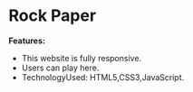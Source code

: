# Rock Paper 
**Features:**
- This website is fully responsive.
- Users can play here.
- TechnologyUsed: HTML5,CSS3,JavaScript.